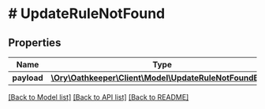 # # UpdateRuleNotFound

## Properties

Name | Type | Description | Notes
------------ | ------------- | ------------- | -------------
**payload** | [**\Ory\Oathkeeper\Client\Model\UpdateRuleNotFoundBody**](UpdateRuleNotFoundBody.md) |  | [optional]

[[Back to Model list]](../../README.md#models) [[Back to API list]](../../README.md#endpoints) [[Back to README]](../../README.md)

